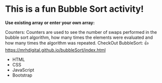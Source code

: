 # This is a fun Bubble Sort activity!

**Use existing array or enter your own array:**

Counters: Counters are used to see the number of swaps performed in the bubble sort algorithm, how many times the elements were evaluated and how many times the algorithm was repeated.
CheckOut BubbleSort: 👍  https://mrhdigital.github.io/bubbleSort/index.html


- HTML
- CSS
- JavaScript
- Bootstrap